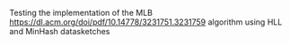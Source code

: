 Testing the implementation of the MLB https://dl.acm.org/doi/pdf/10.14778/3231751.3231759 algorithm using HLL and MinHash datasketches
